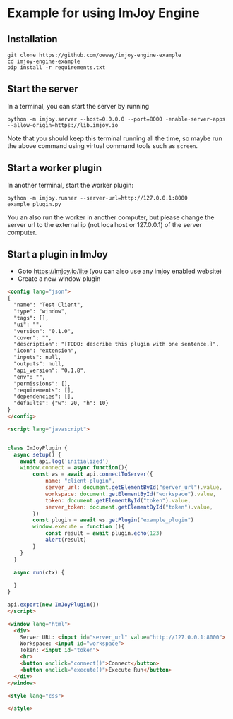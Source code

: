 # Example for using ImJoy Engine

## Installation

```
git clone https://github.com/oeway/imjoy-engine-example
cd imjoy-engine-example
pip install -r requirements.txt
```

## Start the server

In a terminal, you can start the server by running
```
python -m imjoy.server --host=0.0.0.0 --port=8000 -enable-server-apps --allow-origin=https://lib.imjoy.io
```
Note that you should keep this terminal running all the time, 
so maybe run the above command using virtual command tools such as `screen`.


## Start a worker plugin
In another terminal, start the worker plugin:
```
python -m imjoy.runner --server-url=http://127.0.0.1:8000 example_plugin.py
```

You an also run the worker in another computer, but please change the server url to the external ip (not localhost or 127.0.0.1) of the server computer.

## Start a plugin in ImJoy
 * Goto https://imjoy.io/lite (you can also use any imjoy enabled website)
 * Create a new window plugin
```html
<config lang="json">
{
  "name": "Test Client",
  "type": "window",
  "tags": [],
  "ui": "",
  "version": "0.1.0",
  "cover": "",
  "description": "[TODO: describe this plugin with one sentence.]",
  "icon": "extension",
  "inputs": null,
  "outputs": null,
  "api_version": "0.1.8",
  "env": "",
  "permissions": [],
  "requirements": [],
  "dependencies": [],
  "defaults": {"w": 20, "h": 10}
}
</config>

<script lang="javascript">


class ImJoyPlugin {
  async setup() {
    await api.log('initialized')
    window.connect = async function(){
        const ws = await api.connectToServer({
            name: "client-plugin",
            server_url: document.getElementById("server_url").value,
            workspace: document.getElementById("workspace").value,
            token: document.getElementById("token").value,
            server_token: document.getElementById("token").value,
        })
        const plugin = await ws.getPlugin("example_plugin")
        window.execute = function (){
            const result = await plugin.echo(123)
            alert(result)
        }
    }
  }

  async run(ctx) {
    
  }
}

api.export(new ImJoyPlugin())
</script>

<window lang="html">
  <div>
    Server URL: <input id="server_url" value="http://127.0.0.1:8000">
    Workspace: <input id="workspace">
    Token: <input id="token">
    <br>
    <button onclick="connect()">Connect</button>
    <button onclick="execute()">Execute Run</button>
  </div>
</window>

<style lang="css">

</style>

```
